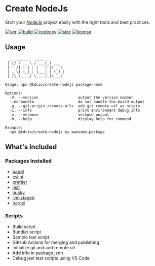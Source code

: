 # Create NodeJs

Start your [NodeJs](https://nodejs.org/) project easily with the right tools and best practices.

[![ver](https://img.shields.io/npm/v/@kdcio/create-nodejs?style=for-the-badge)](https://www.npmjs.com/package/@kdcio/create-nodejs)
[![build](https://img.shields.io/github/workflow/status/kdcio/create-nodejs/build?style=for-the-badge)](https://github.com/kdcio/create-nodejs/actions?query=workflow%3Abuild)
[![codecov](https://img.shields.io/codecov/c/github/kdcio/create-nodejs?style=for-the-badge)](https://codecov.io/gh/kdcio/create-nodejs)
[![size](https://img.shields.io/bundlephobia/min/@kdcio/create-nodejs?style=for-the-badge)](https://bundlephobia.com/result?p=@kdcio/create-nodejs)
[![license](https://img.shields.io/github/license/kdcio/create-nodejs?style=for-the-badge)](https://github.com/kdcio/create-nodejs/blob/master/LICENSE)

## Usage

```terminal
  _  ______   ____ _
 | |/ /  _ \ / ___(_) ___
 | ' /| | | | |   | |/ _ \
 | . \| |_| | |___| | (_) |
 |_|\_\____/ \____|_|\___/

Usage: npx @kdcio/create-nodejs package-name

Options:
  -V, --version                  output the version number
  --no-bundle                    do not bundle the build output
  -g, --git-origin <remote-url>  add git remote url as origin
  -i, --info                     print environment debug info
  -v, --verbose                  verbose output
  -h, --help                     display help for command

Example:
  npx @kdcio/create-nodejs my-awesome-package

```

## What's included

### Packages Installed

- [babel](https://babeljs.io/)
- [eslint](https://eslint.org/)
- [prettier](https://prettier.io/)
- [jest](https://jestjs.io/)
- [husky](https://github.com/typicode/husky)
- [lint-staged](https://github.com/okonet/lint-staged)
- [parcel](https://parceljs.org/)

### Scripts

- Build script
- Bundler script
- Sample test script
- GitHub Actions for merging and publishing
- Initialize git and add remote url
- Add info in package.json
- Debug jest test scripts using VS Code
